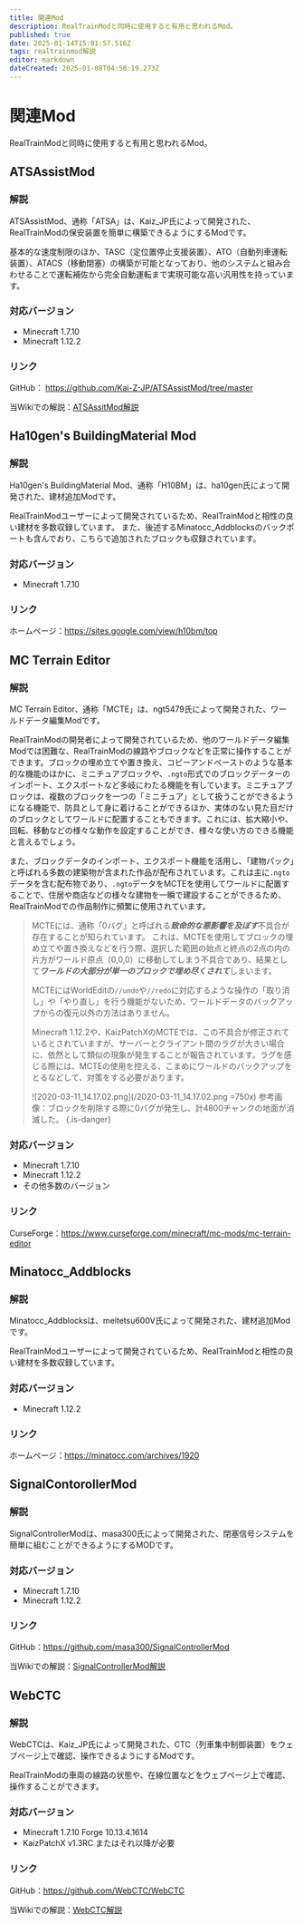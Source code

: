 ```yaml
---
title: 関連Mod
description: RealTrainModと同時に使用すると有用と思われるMod。
published: true
date: 2025-01-14T15:01:57.516Z
tags: realtrainmod解説
editor: markdown
dateCreated: 2025-01-08T04:50:19.273Z
---
```


# 関連Mod

RealTrainModと同時に使用すると有用と思われるMod。

## ATSAssistMod

### 解説
ATSAssistMod、通称「ATSA」は、Kaiz_JP氏によって開発された、RealTrainModの保安装置を簡単に構築できるようにするModです。

基本的な速度制限のほか、TASC（定位置停止支援装置）、ATO（自動列車運転装置）、ATACS（移動閉塞）の構築が可能となっており、他のシステムと組み合わせることで運転補佐から完全自動運転まで実現可能な高い汎用性を持っています。

### 対応バージョン
* Minecraft 1.7.10
* Minecraft 1.12.2

### リンク
GitHub： <a href="https://github.com/Kai-Z-JP/ATSAssistMod/tree/master" target="_blank">https://github.com/Kai-Z-JP/ATSAssistMod/tree/master</a>

当Wikiでの解説：[ATSAssitMod解説](/ja/mod-usage/ATSAssitMod)

## Ha10gen's BuildingMaterial Mod

### 解説
Ha10gen's BuildingMaterial Mod、通称「H10BM」は、ha10gen氏によって開発された、建材追加Modです。

RealTrainModユーザーによって開発されているため、RealTrainModと相性の良い建材を多数収録しています。
また、後述するMinatocc_Addblocksのバックポートも含んでおり、こちらで追加されたブロックも収録されています。

### 対応バージョン
* Minecraft 1.7.10

### リンク
ホームページ：<a href="https://sites.google.com/view/h10bm/top" target="_blank">https://sites.google.com/view/h10bm/top</a>

## MC Terrain Editor

### 解説
MC Terrain Editor、通称「MCTE」は、ngt5479氏によって開発された、ワールドデータ編集Modです。

RealTrainModの開発者によって開発されているため、他のワールドデータ編集Modでは困難な、RealTrainModの線路やブロックなどを正常に操作することができます。ブロックの埋め立てや置き換え、コピーアンドペーストのような基本的な機能のほかに、ミニチュアブロックや、`.ngto`形式でのブロックデーターのインポート、エクスポートなど多岐にわたる機能を有しています。ミニチュアブロックは、複数のブロックを一つの「ミニチュア」として扱うことができるようになる機能で、防具として身に着けることができるほか、実体のない見た目だけのブロックとしてワールドに配置することもできます。これには、拡大縮小や、回転、移動などの様々な動作を設定することができ、様々な使い方のできる機能と言えるでしょう。

また、ブロックデータのインポート、エクスポート機能を活用し、「建物パック」と呼ばれる多数の建築物が含まれた作品が配布されています。これは主に`.ngto`データを含む配布物であり、`.ngto`データをMCTEを使用してワールドに配置することで、住居や商店などの様々な建物を一瞬で建設することができるため、RealTrainModでの作品制作に頻繁に使用されています。

> MCTEには、通称「0バグ」と呼ばれる***致命的な悪影響を及ぼす***不具合が存在することが知られています。
> これは、MCTEを使用してブロックの埋め立てや置き換えなどを行う際、選択した範囲の始点と終点の2点の内の片方がワールド原点（0,0,0）に移動してしまう不具合であり、結果として***ワールドの大部分が単一のブロックで埋め尽くされて***しまいます。
> 
> MCTEにはWorldEditの`//undo`や`//redo`に対応するような操作の「取り消し」や「やり直し」を行う機能がないため、ワールドデータのバックアップからの復元以外の方法はありません。
> 
> Minecraft 1.12.2や、KaizPatchXのMCTEでは、この不具合が修正されているとされていますが、サーバーとクライアント間のラグが大きい場合に、依然として類似の現象が発生することが報告されています。ラグを感じる際には、MCTEの使用を控える、こまめにワールドのバックアップをとるなどして、対策をする必要があります。
> 
> ![2020-03-11_14.17.02.png](/2020-03-11_14.17.02.png =750x)
> 参考画像：ブロックを削除する際に0バグが発生し、計4800チャンクの地面が消滅した。
{.is-danger}

### 対応バージョン
* Minecraft 1.7.10
* Minecraft 1.12.2
* その他多数のバージョン

### リンク
CurseForge：<a href="https://www.curseforge.com/minecraft/mc-mods/mc-terrain-editor" target="_blank">https://www.curseforge.com/minecraft/mc-mods/mc-terrain-editor</a>

## Minatocc_Addblocks

### 解説
Minatocc_Addblocksは、meitetsu600V氏によって開発された、建材追加Modです。

RealTrainModユーザーによって開発されているため、RealTrainModと相性の良い建材を多数収録しています。

### 対応バージョン
* Minecraft 1.12.2

### リンク
ホームページ：<a href="https://minatocc.com/archives/1920" target="_blank">https://minatocc.com/archives/1920</a>

## SignalContorollerMod

### 解説
SignalControllerModは、masa300氏によって開発された、閉塞信号システムを簡単に組むことができるようにするMODです。

### 対応バージョン
* Minecraft 1.7.10
* Minecraft 1.12.2

### リンク
GitHub：<a href="https://github.com/masa300/SignalControllerMod" target="_blank">https://github.com/masa300/SignalControllerMod</a>

当Wikiでの解説：[SignalControllerMod解説](/ja/mod-usage/SignalControllerMod)

## WebCTC

### 解説
WebCTCは、Kaiz_JP氏によって開発された、CTC（列車集中制御装置）をウェブページ上で確認、操作できるようにするModです。

RealTrainModの車両の線路の状態や、在線位置などをウェブページ上で確認、操作することができます。

### 対応バージョン
* Minecraft 1.7.10 Forge 10.13.4.1614
* KaizPatchX v1.3RC またはそれ以降が必要

### リンク
GitHub：<a href="https://github.com/WebCTC/WebCTC" target="_blank">https://github.com/WebCTC/WebCTC</a>

当Wikiでの解説：[WebCTC解説](/ja/mod-usage/WebCTC)
